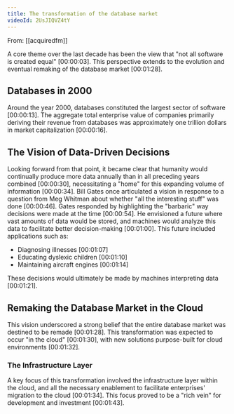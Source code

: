 ```yaml
---
title: The transformation of the database market
videoId: 2UsJIQVZ4tY
---
```


From: [[acquiredfm]] <br/> 

A core theme over the last decade has been the view that "not all software is created equal" <a class="yt-timestamp" data-t="00:00:03">[00:00:03]</a>. This perspective extends to the evolution and eventual remaking of the database market <a class="yt-timestamp" data-t="00:01:28">[00:01:28]</a>.

## Databases in 2000

Around the year 2000, databases constituted the largest sector of software <a class="yt-timestamp" data-t="00:00:13">[00:00:13]</a>. The aggregate total enterprise value of companies primarily deriving their revenue from databases was approximately one trillion dollars in market capitalization <a class="yt-timestamp" data-t="00:00:16">[00:00:16]</a>.

## The Vision of Data-Driven Decisions

Looking forward from that point, it became clear that humanity would continually produce more data annually than in all preceding years combined <a class="yt-timestamp" data-t="00:00:30">[00:00:30]</a>, necessitating a "home" for this expanding volume of information <a class="yt-timestamp" data-t="00:00:34">[00:00:34]</a>. Bill Gates once articulated a vision in response to a question from Meg Whitman about whether "all the interesting stuff" was done <a class="yt-timestamp" data-t="00:00:46">[00:00:46]</a>. Gates responded by highlighting the "barbaric" way decisions were made at the time <a class="yt-timestamp" data-t="00:00:54">[00:00:54]</a>. He envisioned a future where vast amounts of data would be stored, and machines would analyze this data to facilitate better decision-making <a class="yt-timestamp" data-t="00:01:00">[00:01:00]</a>. This future included applications such as:

*   Diagnosing illnesses <a class="yt-timestamp" data-t="00:01:07">[00:01:07]</a>
*   Educating dyslexic children <a class="yt-timestamp" data-t="00:01:10">[00:01:10]</a>
*   Maintaining aircraft engines <a class="yt-timestamp" data-t="00:01:14">[00:01:14]</a>

These decisions would ultimately be made by machines interpreting data <a class="yt-timestamp" data-t="00:01:21">[00:01:21]</a>.

## Remaking the Database Market in the Cloud

This vision underscored a strong belief that the entire database market was destined to be remade <a class="yt-timestamp" data-t="00:01:28">[00:01:28]</a>. This transformation was expected to occur "in the cloud" <a class="yt-timestamp" data-t="00:01:30">[00:01:30]</a>, with new solutions purpose-built for cloud environments <a class="yt-timestamp" data-t="00:01:32">[00:01:32]</a>.

### The Infrastructure Layer

A key focus of this transformation involved the infrastructure layer within the cloud, and all the necessary enablement to facilitate enterprises' migration to the cloud <a class="yt-timestamp" data-t="00:01:34">[00:01:34]</a>. This focus proved to be a "rich vein" for development and investment <a class="yt-timestamp" data-t="00:01:43">[00:01:43]</a>.